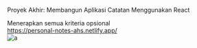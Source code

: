 Proyek Akhir: Membangun Aplikasi Catatan Menggunakan React

Menerapkan semua kriteria opsional<br>
https://personal-notes-ahs.netlify.app/
<br>
![a](https://github.com/amrilhakimsihotang/personal-notes-starter/assets/68908992/2052296a-401a-4a8f-9c6c-ef0b35689b84)

